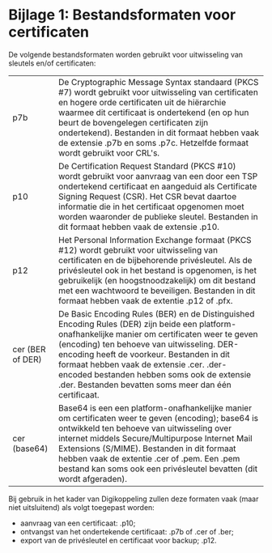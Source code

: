 # Bijlage 1: Bestandsformaten voor certificaten

De volgende bestandsformaten worden gebruikt voor uitwisseling van sleutels en/of certificaten:

|||
|---|---|
| p7b   | De Cryptographic Message Syntax standaard (PKCS \#7) wordt gebruikt voor uitwisseling van certificaten en hogere orde certificaten uit de hiërarchie waarmee dit certificaat is ondertekend (en op hun beurt de bovengelegen certificaten zijn ondertekend). Bestanden in dit formaat hebben vaak de extensie .p7b en soms .p7c. Hetzelfde formaat wordt gebruikt voor CRL's.   |
| p10   | De Certification Request Standard (PKCS \#10) wordt gebruikt voor aanvraag van een door een TSP ondertekend certificaat en aangeduid als Certificate Signing Request (CSR). Het CSR bevat daartoe informatie die in het certificaat opgenomen moet worden waaronder de publieke sleutel. Bestanden in dit formaat hebben vaak de extensie .p10.   |
| p12   | Het Personal Information Exchange formaat (PKCS \#12) wordt gebruikt voor uitwisseling van certificaten en de bijbehorende privésleutel. Als de privésleutel ook in het bestand is opgenomen, is het gebruikelijk (en hoogstnoodzakelijk) om dit bestand met een wachtwoord te beveiligen. Bestanden in dit formaat hebben vaak de extentie .p12 of .pfx.   |
| cer (BER of DER) | De Basic Encoding Rules (BER) en de Distinguished Encoding Rules (DER) zijn beide een platform-onafhankelijke manier om certificaten weer te geven (encoding) ten behoeve van uitwisseling. DER-encoding heeft de voorkeur. Bestanden in dit formaat hebben vaak de extensie .cer. .der-encoded bestanden hebben soms ook de extensie .der. Bestanden bevatten soms meer dan één certificaat. |
| cer (base64)   | Base64 is een een platform-onafhankelijke manier om certificaten weer te geven (encoding); base64 is ontwikkeld ten behoeve van uitwisseling over internet middels Secure/Multipurpose Internet Mail Extensions (S/MIME). Bestanden in dit formaat hebben vaak de extentie .cer of .pem. Een .pem bestand kan soms ook een privésleutel bevatten (dit wordt afgeraden).   |

Bij gebruik in het kader van Digikoppeling zullen deze formaten vaak (maar niet uitsluitend) als volgt toegepast worden:

- aanvraag van een certificaat: .p10;
- ontvangst van het ondertekende certificaat: .p7b of .cer of .ber;
- export van de privésleutel en certificaat voor backup; .p12.

